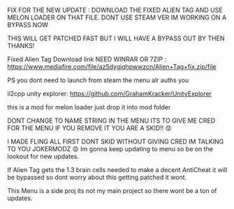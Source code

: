 FIX FOR THE NEW UPDATE : DOWNLOAD THE FIXED ALIEN TAG AND USE MELON LOADER ON THAT FILE. DONT USE STEAM VER IM WORKING ON A BYPASS NOW

THIS WILL GET PATCHED FAST BUT I WILL HAVE A BYPASS OUT BY THEN THANKS!

Fixed Alien Tag Download link NEED WINRAR OR 7ZIP : https://www.mediafire.com/file/az5dygjqhpwwzcn/Alien+Tag+fix.zip/file

PS you dont need to launch from steam the menu alr auths you

il2cpp unity explorer: https://github.com/GrahamKracker/UnityExplorer




this is a mod for melon loader just drop it into mod folder

DONT CHANGE TO NAME STRING IN THE MENU ITS TO GIVE ME CRED FOR THE MENU IF YOU REMOVE IT YOU ARE A SKID!! 😡

I MADE FLING ALL FIRST DONT SKID WITHOUT GIVING CRED IM TALKING TO YOU JOKERMODZ 😡
Im gonna keep updating to menu so be on the lookout for new updates.

If Alien Tag gets the 1.3 brain cells needed to make a decent AntiCheat it will be bypassed so dont worry about this getting patched it wont.

This Menu is a side proj its not my main project so there wont be a ton of updates.
